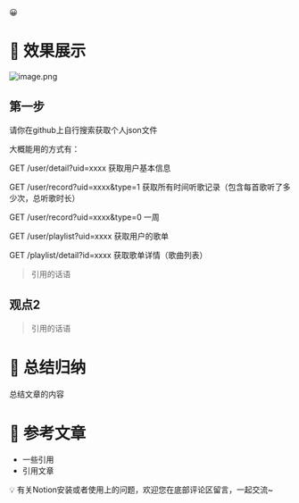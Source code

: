 <aside>
😀

</aside>

# 📝 效果展示

![image.png](attachment:ed14fb1b-518d-44b8-9af6-dfc6897acb24:image.png)

## 第一步

请你在github上自行搜索获取个人json文件

大概能用的方式有：

GET /user/detail?uid=xxxx 获取用户基本信息

GET /user/record?uid=xxxx&type=1 获取所有时间听歌记录（包含每首歌听了多少次，总听歌时长）

GET /user/record?uid=xxxx&type=0 一周

GET /user/playlist?uid=xxxx 获取用户的歌单

GET /playlist/detail?id=xxxx 获取歌单详情（歌曲列表）

> 引用的话语
> 

## 观点2

> 引用的话语
> 

# 🤗 总结归纳

总结文章的内容

# 📎 参考文章

- 一些引用
- 引用文章

<aside>
💡 有关Notion安装或者使用上的问题，欢迎您在底部评论区留言，一起交流~

</aside>
